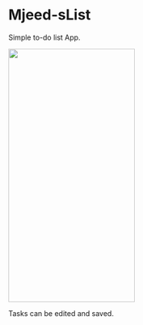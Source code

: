 # Mjeed-sList
Simple to-do list App.




<img src="https://im.ezgif.com/tmp/ezgif-1-6d6078b0299e.gif" width="250" height="500" />

Tasks can be edited and saved.
